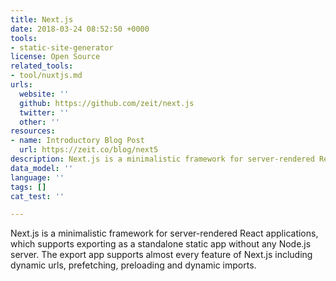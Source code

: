```yaml
---
title: Next.js
date: 2018-03-24 08:52:50 +0000
tools:
- static-site-generator
license: Open Source
related_tools:
- tool/nuxtjs.md
urls:
  website: ''
  github: https://github.com/zeit/next.js
  twitter: ''
  other: ''
resources:
- name: Introductory Blog Post
  url: https://zeit.co/blog/next5
description: Next.js is a minimalistic framework for server-rendered React applications
data_model: ''
language: ''
tags: []
cat_test: ''

---
```

Next.js is a minimalistic framework for server-rendered React applications, which supports exporting as a standalone static app without any Node.js server. The export app supports almost every feature of Next.js including dynamic urls, prefetching, preloading and dynamic imports.